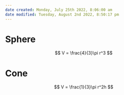 ```yaml
---
date created: Monday, July 25th 2022, 8:06:00 am
date modified: Tuesday, August 2nd 2022, 8:50:17 pm
---
```


# Sphere

$$ V = \frac{4}{3}\pi r^3 $$

# Cone

$$ V = \frac{1}{3}\pi r^2h $$